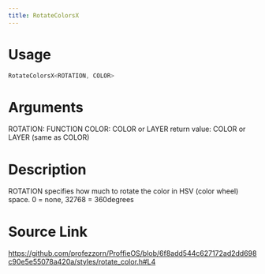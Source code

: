 ```yaml
---
title: RotateColorsX
---
```


# Usage
```cpp
RotateColorsX<ROTATION, COLOR>
```

# Arguments
ROTATION: FUNCTION
COLOR: COLOR or LAYER
return value: COLOR or LAYER (same as COLOR)

# Description

ROTATION specifies how much to rotate the color in HSV (color wheel)
space. 0 = none, 32768 = 360degrees

# Source Link
https://github.com/profezzorn/ProffieOS/blob/6f8add544c627172ad2dd698c90e5e55078a420a/styles/rotate_color.h#L4
